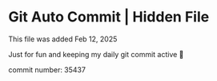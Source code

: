# Git Auto Commit | Hidden File

This file was added Feb 12, 2025

Just for fun and keeping my daily git commit active 🤪

commit number: 35437
